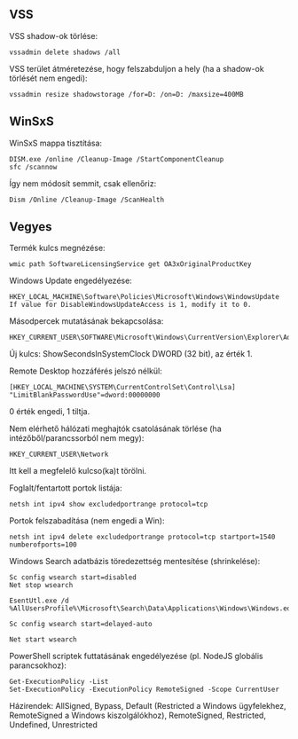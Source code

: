 ## VSS
VSS shadow-ok törlése:
```
vssadmin delete shadows /all
```

VSS terület átméretezése, hogy felszabduljon a hely (ha a shadow-ok törlését nem engedi):
```
vssadmin resize shadowstorage /for=D: /on=D: /maxsize=400MB
```

## WinSxS
WinSxS mappa tisztítása:
```
DISM.exe /online /Cleanup-Image /StartComponentCleanup
sfc /scannow 
```

Így nem módosít semmit, csak ellenőriz:
```
Dism /Online /Cleanup-Image /ScanHealth
```

## Vegyes
Termék kulcs megnézése:
```
wmic path SoftwareLicensingService get OA3xOriginalProductKey
```

Windows Update engedélyezése:
```
HKEY_LOCAL_MACHINE\Software\Policies\Microsoft\Windows\WindowsUpdate
If value for DisableWindowsUpdateAccess is 1, modify it to 0.
```

Másodpercek mutatásának bekapcsolása:
```
HKEY_CURRENT_USER\SOFTWARE\Microsoft\Windows\CurrentVersion\Explorer\Advanced
```
Új kulcs: ShowSecondsInSystemClock DWORD (32 bit), az érték 1.  

Remote Desktop hozzáférés jelszó nélkül:
```
[HKEY_LOCAL_MACHINE\SYSTEM\CurrentControlSet\Control\Lsa]
"LimitBlankPasswordUse"=dword:00000000
```
0 érték engedi, 1 tiltja.

Nem elérhető hálózati meghajtók csatolásának törlése (ha intézőből/parancssorból nem megy):

```
HKEY_CURRENT_USER\Network
```

Itt kell a megfelelő kulcso(ka)t törölni.

Foglalt/fentartott portok listája:
```
netsh int ipv4 show excludedportrange protocol=tcp
```

Portok felszabadítása (nem engedi a Win):
```
netsh int ipv4 delete excludedportrange protocol=tcp startport=1540 numberofports=100
```

Windows Search adatbázis töredezettség mentesítése (shrinkelése):
```
Sc config wsearch start=disabled
Net stop wsearch

EsentUtl.exe /d %AllUsersProfile%\Microsoft\Search\Data\Applications\Windows\Windows.edb

Sc config wsearch start=delayed-auto

Net start wsearch
```

PowerShell scriptek futtatásának engedélyezése (pl. NodeJS globális parancsokhoz):
```
Get-ExecutionPolicy -List
Set-ExecutionPolicy -ExecutionPolicy RemoteSigned -Scope CurrentUser
```

Házirendek: AllSigned, Bypass, Default (Restricted a Windows ügyfelekhez, RemoteSigned a Windows kiszolgálókhoz), RemoteSigned, Restricted, Undefined, Unrestricted
